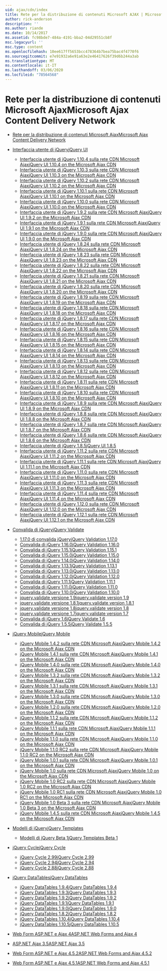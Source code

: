 ```yaml
---
uid: ajax/cdn/index
title: Rete per la distribuzione di contenuti Microsoft AJAX | Microsoft Docs
author: rick-anderson
description: ''
ms.author: riande
ms.date: 10/14/2017
ms.assetid: fc98bde7-484a-4191-bba2-04d29551cb8f
msc.legacyurl: ''
msc.type: content
ms.openlocfilehash: 10ee617ff5653bcc478364b7bea75bac4f4770f6
ms.sourcegitcommit: e7e91932a6e91a63e2e46417626f39d6b244a3ab
ms.translationtype: MT
ms.contentlocale: it-IT
ms.lasthandoff: 03/06/2020
ms.locfileid: "78564568"
---
```

# <a name="microsoft-ajax-content-delivery-network"></a><span data-ttu-id="2257d-102">Rete per la distribuzione di contenuti Microsoft Ajax</span><span class="sxs-lookup"><span data-stu-id="2257d-102">Microsoft Ajax Content Delivery Network</span></span>

- [<span data-ttu-id="2257d-103">Rete per la distribuzione di contenuti Microsoft Ajax</span><span class="sxs-lookup"><span data-stu-id="2257d-103">Microsoft Ajax Content Delivery Network</span></span>](overview.md)
- [<span data-ttu-id="2257d-104">Interfaccia utente di jQuery</span><span class="sxs-lookup"><span data-stu-id="2257d-104">jQuery UI</span></span>](jquery-ui/index.md)

    - [<span data-ttu-id="2257d-105">Interfaccia utente di jQuery 1.10.4 sulla rete CDN Microsoft Ajax</span><span class="sxs-lookup"><span data-stu-id="2257d-105">jQuery UI 1.10.4 on the Microsoft Ajax CDN</span></span>](jquery-ui/cdnjqueryui1104.md)
    - [<span data-ttu-id="2257d-106">Interfaccia utente di jQuery 1.10.3 sulla rete CDN Microsoft Ajax</span><span class="sxs-lookup"><span data-stu-id="2257d-106">jQuery UI 1.10.3 on the Microsoft Ajax CDN</span></span>](jquery-ui/cdnjqueryui1103.md)
    - [<span data-ttu-id="2257d-107">Interfaccia utente di jQuery 1.10.2 sulla rete CDN Microsoft Ajax</span><span class="sxs-lookup"><span data-stu-id="2257d-107">jQuery UI 1.10.2 on the Microsoft Ajax CDN</span></span>](jquery-ui/cdnjqueryui1102.md)
    - [<span data-ttu-id="2257d-108">Interfaccia utente di jQuery 1.10.1 sulla rete CDN Microsoft Ajax</span><span class="sxs-lookup"><span data-stu-id="2257d-108">jQuery UI 1.10.1 on the Microsoft Ajax CDN</span></span>](jquery-ui/cdnjqueryui1101.md)
    - [<span data-ttu-id="2257d-109">Interfaccia utente di jQuery 1.10.0 sulla rete CDN Microsoft Ajax</span><span class="sxs-lookup"><span data-stu-id="2257d-109">jQuery UI 1.10.0 on the Microsoft Ajax CDN</span></span>](jquery-ui/cdnjqueryui1100.md)
    - [<span data-ttu-id="2257d-110">Interfaccia utente di jQuery 1.9.2 sulla rete CDN Microsoft Ajax</span><span class="sxs-lookup"><span data-stu-id="2257d-110">jQuery UI 1.9.2 on the Microsoft Ajax CDN</span></span>](jquery-ui/cdnjqueryui192.md)
    - [<span data-ttu-id="2257d-111">Interfaccia utente di jQuery 1.9.1 sulla rete CDN Microsoft Ajax</span><span class="sxs-lookup"><span data-stu-id="2257d-111">jQuery UI 1.9.1 on the Microsoft Ajax CDN</span></span>](jquery-ui/cdnjqueryui191.md)
    - [<span data-ttu-id="2257d-112">Interfaccia utente di jQuery 1.9.0 sulla rete CDN Microsoft Ajax</span><span class="sxs-lookup"><span data-stu-id="2257d-112">jQuery UI 1.9.0 on the Microsoft Ajax CDN</span></span>](jquery-ui/cdnjqueryui190.md)
    - [<span data-ttu-id="2257d-113">Interfaccia utente di jQuery 1.8.24 sulla rete CDN Microsoft Ajax</span><span class="sxs-lookup"><span data-stu-id="2257d-113">jQuery UI 1.8.24 on the Microsoft Ajax CDN</span></span>](jquery-ui/cdnjqueryui1824.md)
    - [<span data-ttu-id="2257d-114">Interfaccia utente di jQuery 1.8.23 sulla rete CDN Microsoft Ajax</span><span class="sxs-lookup"><span data-stu-id="2257d-114">jQuery UI 1.8.23 on the Microsoft Ajax CDN</span></span>](jquery-ui/cdnjqueryui1823.md)
    - [<span data-ttu-id="2257d-115">Interfaccia utente di jQuery 1.8.22 sulla rete CDN Microsoft Ajax</span><span class="sxs-lookup"><span data-stu-id="2257d-115">jQuery UI 1.8.22 on the Microsoft Ajax CDN</span></span>](jquery-ui/cdnjqueryui1822.md)
    - [<span data-ttu-id="2257d-116">Interfaccia utente di jQuery 1.8.21 sulla rete CDN Microsoft Ajax</span><span class="sxs-lookup"><span data-stu-id="2257d-116">jQuery UI 1.8.21 on the Microsoft Ajax CDN</span></span>](jquery-ui/cdnjqueryui1821.md)
    - [<span data-ttu-id="2257d-117">Interfaccia utente di jQuery 1.8.20 sulla rete CDN Microsoft Ajax</span><span class="sxs-lookup"><span data-stu-id="2257d-117">jQuery UI 1.8.20 on the Microsoft Ajax CDN</span></span>](jquery-ui/cdnjqueryui1820.md)
    - [<span data-ttu-id="2257d-118">Interfaccia utente di jQuery 1.8.19 sulla rete CDN Microsoft Ajax</span><span class="sxs-lookup"><span data-stu-id="2257d-118">jQuery UI 1.8.19 on the Microsoft Ajax CDN</span></span>](jquery-ui/cdnjqueryui1819.md)
    - [<span data-ttu-id="2257d-119">Interfaccia utente di jQuery 1.8.18 sulla rete CDN Microsoft Ajax</span><span class="sxs-lookup"><span data-stu-id="2257d-119">jQuery UI 1.8.18 on the Microsoft Ajax CDN</span></span>](jquery-ui/cdnjqueryui1818.md)
    - [<span data-ttu-id="2257d-120">Interfaccia utente di jQuery 1.8.17 sulla rete CDN Microsoft Ajax</span><span class="sxs-lookup"><span data-stu-id="2257d-120">jQuery UI 1.8.17 on the Microsoft Ajax CDN</span></span>](jquery-ui/cdnjqueryui1817.md)
    - [<span data-ttu-id="2257d-121">Interfaccia utente di jQuery 1.8.16 sulla rete CDN Microsoft Ajax</span><span class="sxs-lookup"><span data-stu-id="2257d-121">jQuery UI 1.8.16 on the Microsoft Ajax CDN</span></span>](jquery-ui/cdnjqueryui1816.md)
    - [<span data-ttu-id="2257d-122">Interfaccia utente di jQuery 1.8.15 sulla rete CDN Microsoft Ajax</span><span class="sxs-lookup"><span data-stu-id="2257d-122">jQuery UI 1.8.15 on the Microsoft Ajax CDN</span></span>](jquery-ui/cdnjqueryui1815.md)
    - [<span data-ttu-id="2257d-123">Interfaccia utente di jQuery 1.8.14 sulla rete CDN Microsoft Ajax</span><span class="sxs-lookup"><span data-stu-id="2257d-123">jQuery UI 1.8.14 on the Microsoft Ajax CDN</span></span>](jquery-ui/cdnjqueryui1814.md)
    - [<span data-ttu-id="2257d-124">Interfaccia utente di jQuery 1.8.13 sulla rete CDN Microsoft Ajax</span><span class="sxs-lookup"><span data-stu-id="2257d-124">jQuery UI 1.8.13 on the Microsoft Ajax CDN</span></span>](jquery-ui/cdnjqueryui1813.md)
    - [<span data-ttu-id="2257d-125">Interfaccia utente di jQuery 1.8.12 sulla rete CDN Microsoft Ajax</span><span class="sxs-lookup"><span data-stu-id="2257d-125">jQuery UI 1.8.12 on the Microsoft Ajax CDN</span></span>](jquery-ui/cdnjqueryui1812.md)
    - [<span data-ttu-id="2257d-126">Interfaccia utente di jQuery 1.8.11 sulla rete CDN Microsoft Ajax</span><span class="sxs-lookup"><span data-stu-id="2257d-126">jQuery UI 1.8.11 on the Microsoft Ajax CDN</span></span>](jquery-ui/cdnjqueryui1811.md)
    - [<span data-ttu-id="2257d-127">Interfaccia utente di jQuery 1.8.10 sulla rete CDN Microsoft Ajax</span><span class="sxs-lookup"><span data-stu-id="2257d-127">jQuery UI 1.8.10 on the Microsoft Ajax CDN</span></span>](jquery-ui/cdnjqueryui1910.md)
    - [<span data-ttu-id="2257d-128">Interfaccia utente di jQuery 1.8.9 sulla rete CDN Microsoft Ajax</span><span class="sxs-lookup"><span data-stu-id="2257d-128">jQuery UI 1.8.9 on the Microsoft Ajax CDN</span></span>](jquery-ui/cdnjqueryui189.md)
    - [<span data-ttu-id="2257d-129">Interfaccia utente di jQuery 1.8.8 sulla rete CDN Microsoft Ajax</span><span class="sxs-lookup"><span data-stu-id="2257d-129">jQuery UI 1.8.8 on the Microsoft Ajax CDN</span></span>](jquery-ui/cdnjqueryui188.md)
    - [<span data-ttu-id="2257d-130">Interfaccia utente di jQuery 1.8.7 sulla rete CDN Microsoft Ajax</span><span class="sxs-lookup"><span data-stu-id="2257d-130">jQuery UI 1.8.7 on the Microsoft Ajax CDN</span></span>](jquery-ui/cdnjqueryui187.md)
    - [<span data-ttu-id="2257d-131">Interfaccia utente di jQuery 1.8.6 sulla rete CDN Microsoft Ajax</span><span class="sxs-lookup"><span data-stu-id="2257d-131">jQuery UI 1.8.6 on the Microsoft Ajax CDN</span></span>](jquery-ui/cdnjqueryui186.md)
    - [<span data-ttu-id="2257d-132">Interfaccia utente di jQuery 1.8.5</span><span class="sxs-lookup"><span data-stu-id="2257d-132">jQuery UI 1.8.5</span></span>](jquery-ui/cdnjqueryui185.md)
    - [<span data-ttu-id="2257d-133">Interfaccia utente di jQuery 1.11.2 sulla rete CDN Microsoft Ajax</span><span class="sxs-lookup"><span data-stu-id="2257d-133">jQuery UI 1.11.2 on the Microsoft Ajax CDN</span></span>](jquery-ui/cdnjqueryui1112.md)
    - [<span data-ttu-id="2257d-134">Interfaccia utente di jQuery 1.11.1 sulla rete CDN Microsoft Ajax</span><span class="sxs-lookup"><span data-stu-id="2257d-134">jQuery UI 1.11.1 on the Microsoft Ajax CDN</span></span>](jquery-ui/cdnjqueryui1111.md)
    - [<span data-ttu-id="2257d-135">Interfaccia utente di jQuery 1.11.0 sulla rete CDN Microsoft Ajax</span><span class="sxs-lookup"><span data-stu-id="2257d-135">jQuery UI 1.11.0 on the Microsoft Ajax CDN</span></span>](jquery-ui/cdnjqueryui1110.md)
    - [<span data-ttu-id="2257d-136">Interfaccia utente di jQuery 1.11.3 sulla rete CDN Microsoft Ajax</span><span class="sxs-lookup"><span data-stu-id="2257d-136">jQuery UI 1.11.3 on the Microsoft Ajax CDN</span></span>](jquery-ui/cdnjqueryui1113.md)
    - [<span data-ttu-id="2257d-137">Interfaccia utente di jQuery 1.11.4 sulla rete CDN Microsoft Ajax</span><span class="sxs-lookup"><span data-stu-id="2257d-137">jQuery UI 1.11.4 on the Microsoft Ajax CDN</span></span>](jquery-ui/cdnjqueryui1114.md)
    - [<span data-ttu-id="2257d-138">Interfaccia utente di jQuery 1.12.0 sulla rete CDN Microsoft Ajax</span><span class="sxs-lookup"><span data-stu-id="2257d-138">jQuery UI 1.12.0 on the Microsoft Ajax CDN</span></span>](jquery-ui/cdnjqueryui1120.md)
    - [<span data-ttu-id="2257d-139">Interfaccia utente di jQuery 1.12.1 sulla rete CDN Microsoft Ajax</span><span class="sxs-lookup"><span data-stu-id="2257d-139">jQuery UI 1.12.1 on the Microsoft Ajax CDN</span></span>](jquery-ui/cdnjqueryui1121.md)
- [<span data-ttu-id="2257d-140">Convalida di jQuery</span><span class="sxs-lookup"><span data-stu-id="2257d-140">jQuery Validate</span></span>](jquery-validate/index.md)

    - [<span data-ttu-id="2257d-141">1.17.0 di convalida jQuery</span><span class="sxs-lookup"><span data-stu-id="2257d-141">jQuery Validation 1.17.0</span></span>](jquery-validate/cdnjqueryvalidate1170.md)
    - [<span data-ttu-id="2257d-142">Convalida di jQuery 1.16.0</span><span class="sxs-lookup"><span data-stu-id="2257d-142">jQuery Validation 1.16.0</span></span>](jquery-validate/cdnjqueryvalidate1160.md)
    - [<span data-ttu-id="2257d-143">Convalida di jQuery 1.15.1</span><span class="sxs-lookup"><span data-stu-id="2257d-143">jQuery Validation 1.15.1</span></span>](jquery-validate/cdnjqueryvalidate1151.md)
    - [<span data-ttu-id="2257d-144">Convalida di jQuery 1.15.0</span><span class="sxs-lookup"><span data-stu-id="2257d-144">jQuery Validation 1.15.0</span></span>](jquery-validate/cdnjqueryvalidate1150.md)
    - [<span data-ttu-id="2257d-145">Convalida di jQuery 1.14.0</span><span class="sxs-lookup"><span data-stu-id="2257d-145">jQuery Validation 1.14.0</span></span>](jquery-validate/cdnjqueryvalidate1140.md)
    - [<span data-ttu-id="2257d-146">Convalida di jQuery 1.13.1</span><span class="sxs-lookup"><span data-stu-id="2257d-146">jQuery Validation 1.13.1</span></span>](jquery-validate/cdnjqueryvalidate1131.md)
    - [<span data-ttu-id="2257d-147">Convalida di jQuery 1.13.0</span><span class="sxs-lookup"><span data-stu-id="2257d-147">jQuery Validation 1.13.0</span></span>](jquery-validate/cdnjqueryvalidate1130.md)
    - [<span data-ttu-id="2257d-148">Convalida di jQuery 1.12.0</span><span class="sxs-lookup"><span data-stu-id="2257d-148">jQuery Validation 1.12.0</span></span>](jquery-validate/cdnjqueryvalidate1120.md)
    - [<span data-ttu-id="2257d-149">Convalida di jQuery 1.11.1</span><span class="sxs-lookup"><span data-stu-id="2257d-149">jQuery Validation 1.11.1</span></span>](jquery-validate/cdnjqueryvalidate1111.md)
    - [<span data-ttu-id="2257d-150">Convalida di jQuery 1.11.0</span><span class="sxs-lookup"><span data-stu-id="2257d-150">jQuery Validation 1.11.0</span></span>](jquery-validate/cdnjqueryvalidate111.md)
    - [<span data-ttu-id="2257d-151">Convalida di jQuery 1.10.0</span><span class="sxs-lookup"><span data-stu-id="2257d-151">jQuery Validation 1.10.0</span></span>](jquery-validate/cdnjqueryvalidate110.md)
    - [<span data-ttu-id="2257d-152">jquery.validate versione 1.9</span><span class="sxs-lookup"><span data-stu-id="2257d-152">jquery.validate version 1.9</span></span>](jquery-validate/cdnjqueryvalidate19.md)
    - [<span data-ttu-id="2257d-153">jquery.validate versione 1.8.1</span><span class="sxs-lookup"><span data-stu-id="2257d-153">jquery.validate version 1.8.1</span></span>](jquery-validate/cdnjqueryvalidate181.md)
    - [<span data-ttu-id="2257d-154">jquery.validate versione 1.8</span><span class="sxs-lookup"><span data-stu-id="2257d-154">jquery.validate version 1.8</span></span>](jquery-validate/cdnjqueryvalidate18.md)
    - [<span data-ttu-id="2257d-155">jquery.validate versione 1.7</span><span class="sxs-lookup"><span data-stu-id="2257d-155">jquery.validate version 1.7</span></span>](jquery-validate/cdnjqueryvalidate17.md)
    - [<span data-ttu-id="2257d-156">Convalida di jQuery 1.6</span><span class="sxs-lookup"><span data-stu-id="2257d-156">jQuery Validate 1.6</span></span>](jquery-validate/cdnjqueryvalidate16.md)
    - [<span data-ttu-id="2257d-157">Convalida di jQuery 1.5.5</span><span class="sxs-lookup"><span data-stu-id="2257d-157">jQuery Validate 1.5.5</span></span>](jquery-validate/cdnjqueryvalidate155.md)
- [<span data-ttu-id="2257d-158">jQuery Mobile</span><span class="sxs-lookup"><span data-stu-id="2257d-158">jQuery Mobile</span></span>](jquery-mobile/index.md)

    - [<span data-ttu-id="2257d-159">jQuery Mobile 1.4.2 sulla rete CDN Microsoft Ajax</span><span class="sxs-lookup"><span data-stu-id="2257d-159">jQuery Mobile 1.4.2 on the Microsoft Ajax CDN</span></span>](jquery-mobile/cdnjquerymobile142.md)
    - [<span data-ttu-id="2257d-160">jQuery Mobile 1.4.1 sulla rete CDN Microsoft Ajax</span><span class="sxs-lookup"><span data-stu-id="2257d-160">jQuery Mobile 1.4.1 on the Microsoft Ajax CDN</span></span>](jquery-mobile/cdnjquerymobile141.md)
    - [<span data-ttu-id="2257d-161">jQuery Mobile 1.4.0 sulla rete CDN Microsoft Ajax</span><span class="sxs-lookup"><span data-stu-id="2257d-161">jQuery Mobile 1.4.0 on the Microsoft Ajax CDN</span></span>](jquery-mobile/cdnjquerymobile140.md)
    - [<span data-ttu-id="2257d-162">jQuery Mobile 1.3.2 sulla rete CDN Microsoft Ajax</span><span class="sxs-lookup"><span data-stu-id="2257d-162">jQuery Mobile 1.3.2 on the Microsoft Ajax CDN</span></span>](jquery-mobile/cdnjquerymobile132.md)
    - [<span data-ttu-id="2257d-163">jQuery Mobile 1.3.1 sulla rete CDN Microsoft Ajax</span><span class="sxs-lookup"><span data-stu-id="2257d-163">jQuery Mobile 1.3.1 on the Microsoft Ajax CDN</span></span>](jquery-mobile/cdnjquerymobile131.md)
    - [<span data-ttu-id="2257d-164">jQuery Mobile 1.3.0 sulla rete CDN Microsoft Ajax</span><span class="sxs-lookup"><span data-stu-id="2257d-164">jQuery Mobile 1.3.0 on the Microsoft Ajax CDN</span></span>](jquery-mobile/cdnjquerymobile130.md)
    - [<span data-ttu-id="2257d-165">jQuery Mobile 1.2.0 sulla rete CDN Microsoft Ajax</span><span class="sxs-lookup"><span data-stu-id="2257d-165">jQuery Mobile 1.2.0 on the Microsoft Ajax CDN</span></span>](jquery-mobile/cdnjquerymobile120.md)
    - [<span data-ttu-id="2257d-166">jQuery Mobile 1.1.2 sulla rete CDN Microsoft Ajax</span><span class="sxs-lookup"><span data-stu-id="2257d-166">jQuery Mobile 1.1.2 on the Microsoft Ajax CDN</span></span>](jquery-mobile/cdnjquerymobile112.md)
    - [<span data-ttu-id="2257d-167">jQuery Mobile 1.1.1 sulla rete CDN Microsoft Ajax</span><span class="sxs-lookup"><span data-stu-id="2257d-167">jQuery Mobile 1.1.1 on the Microsoft Ajax CDN</span></span>](jquery-mobile/cdnjquerymobile111.md)
    - [<span data-ttu-id="2257d-168">jQuery Mobile 1.1.0 sulla rete CDN Microsoft Ajax</span><span class="sxs-lookup"><span data-stu-id="2257d-168">jQuery Mobile 1.1.0 on the Microsoft Ajax CDN</span></span>](jquery-mobile/cdnjquerymobile110.md)
    - [<span data-ttu-id="2257d-169">jQuery Mobile 1.1.0 RC2 sulla rete CDN Microsoft Ajax</span><span class="sxs-lookup"><span data-stu-id="2257d-169">jQuery Mobile 1.1.0 RC2 on the Microsoft Ajax CDN</span></span>](jquery-mobile/cdnjquerymobile110rc2.md)
    - [<span data-ttu-id="2257d-170">jQuery Mobile 1.0.1 sulla rete CDN Microsoft Ajax</span><span class="sxs-lookup"><span data-stu-id="2257d-170">jQuery Mobile 1.0.1 on the Microsoft Ajax CDN</span></span>](jquery-mobile/cdnjquerymobile101.md)
    - [<span data-ttu-id="2257d-171">jQuery Mobile 1.0 sulla rete CDN Microsoft Ajax</span><span class="sxs-lookup"><span data-stu-id="2257d-171">jQuery Mobile 1.0 on the Microsoft Ajax CDN</span></span>](jquery-mobile/cdnjquerymobile10.md)
    - [<span data-ttu-id="2257d-172">jQuery Mobile 1.0 RC2 sulla rete CDN Microsoft Ajax</span><span class="sxs-lookup"><span data-stu-id="2257d-172">jQuery Mobile 1.0 RC2 on the Microsoft Ajax CDN</span></span>](jquery-mobile/cdnjquerymobile10rc2.md)
    - [<span data-ttu-id="2257d-173">jQuery Mobile 1.0 RC1 sulla rete CDN Microsoft Ajax</span><span class="sxs-lookup"><span data-stu-id="2257d-173">jQuery Mobile 1.0 RC1 on the Microsoft Ajax CDN</span></span>](jquery-mobile/cdnjquerymobile10rc1.md)
    - [<span data-ttu-id="2257d-174">jQuery Mobile 1.0 Beta 3 sulla rete CDN Microsoft Ajax</span><span class="sxs-lookup"><span data-stu-id="2257d-174">jQuery Mobile 1.0 Beta 3 on the Microsoft Ajax CDN</span></span>](jquery-mobile/cdnjquerymobile10b3.md)
    - [<span data-ttu-id="2257d-175">jQuery Mobile 1.4.5 sulla rete CDN Microsoft Ajax</span><span class="sxs-lookup"><span data-stu-id="2257d-175">jQuery Mobile 1.4.5 on the Microsoft Ajax CDN</span></span>](jquery-mobile/cdnjquerymobile145.md)
- [<span data-ttu-id="2257d-176">Modelli di jQuery</span><span class="sxs-lookup"><span data-stu-id="2257d-176">jQuery Templates</span></span>](jquery-templates/index.md)

    - [<span data-ttu-id="2257d-177">Modelli di jQuery Beta 1</span><span class="sxs-lookup"><span data-stu-id="2257d-177">jQuery Templates Beta 1</span></span>](jquery-templates/cdnjquerytemplatesbeta1.md)
- [<span data-ttu-id="2257d-178">jQuery Cycle</span><span class="sxs-lookup"><span data-stu-id="2257d-178">jQuery Cycle</span></span>](jquery-cycle/index.md)

    - [<span data-ttu-id="2257d-179">jQuery Cycle 2.99</span><span class="sxs-lookup"><span data-stu-id="2257d-179">jQuery Cycle 2.99</span></span>](jquery-cycle/cdnjquerycycle299.md)
    - [<span data-ttu-id="2257d-180">jQuery Cycle 2.94</span><span class="sxs-lookup"><span data-stu-id="2257d-180">jQuery Cycle 2.94</span></span>](jquery-cycle/cdnjquerycycle294.md)
    - [<span data-ttu-id="2257d-181">jQuery Cycle 2.88</span><span class="sxs-lookup"><span data-stu-id="2257d-181">jQuery Cycle 2.88</span></span>](jquery-cycle/cdnjquerycycle288.md)
- [<span data-ttu-id="2257d-182">jQuery DataTables</span><span class="sxs-lookup"><span data-stu-id="2257d-182">jQuery DataTables</span></span>](jquery-datatables/index.md)

    - [<span data-ttu-id="2257d-183">jQuery DataTables 1.9.4</span><span class="sxs-lookup"><span data-stu-id="2257d-183">jQuery DataTables 1.9.4</span></span>](jquery-datatables/cdnjquerydatatables194.md)
    - [<span data-ttu-id="2257d-184">jQuery DataTables 1.9.3</span><span class="sxs-lookup"><span data-stu-id="2257d-184">jQuery DataTables 1.9.3</span></span>](jquery-datatables/cdnjquerydatatables193.md)
    - [<span data-ttu-id="2257d-185">jQuery DataTables 1.9.2</span><span class="sxs-lookup"><span data-stu-id="2257d-185">jQuery DataTables 1.9.2</span></span>](jquery-datatables/cdnjquerydatatables192.md)
    - [<span data-ttu-id="2257d-186">jQuery DataTables 1.9.1</span><span class="sxs-lookup"><span data-stu-id="2257d-186">jQuery DataTables 1.9.1</span></span>](jquery-datatables/cdnjquerydatatables191.md)
    - [<span data-ttu-id="2257d-187">jQuery DataTables 1.9.0</span><span class="sxs-lookup"><span data-stu-id="2257d-187">jQuery DataTables 1.9.0</span></span>](jquery-datatables/cdnjquerydatatables190.md)
    - [<span data-ttu-id="2257d-188">jQuery DataTables 1.8.2</span><span class="sxs-lookup"><span data-stu-id="2257d-188">jQuery DataTables 1.8.2</span></span>](jquery-datatables/cdnjquerydatatables182.md)
    - [<span data-ttu-id="2257d-189">jQuery DataTables 1.10.4</span><span class="sxs-lookup"><span data-stu-id="2257d-189">jQuery DataTables 1.10.4</span></span>](jquery-datatables/cdnjquerydatatables104.md)
    - [<span data-ttu-id="2257d-190">jQuery DataTables 1.10.5</span><span class="sxs-lookup"><span data-stu-id="2257d-190">jQuery DataTables 1.10.5</span></span>](jquery-datatables/cdnjquerydatatables105.md)
- [<span data-ttu-id="2257d-191">Web Form ASP.NET e Ajax 4</span><span class="sxs-lookup"><span data-stu-id="2257d-191">ASP.NET Web Forms and Ajax 4</span></span>](cdnajax4.md)
- [<span data-ttu-id="2257d-192">ASP.NET Ajax 3.5</span><span class="sxs-lookup"><span data-stu-id="2257d-192">ASP.NET Ajax 3.5</span></span>](cdnajax35.md)
- [<span data-ttu-id="2257d-193">Web Form ASP.NET e Ajax 4.5.2</span><span class="sxs-lookup"><span data-stu-id="2257d-193">ASP.NET Web Forms and Ajax 4.5.2</span></span>](cdnajax452.md)
- [<span data-ttu-id="2257d-194">Web Form ASP.NET e Ajax 4.5.1</span><span class="sxs-lookup"><span data-stu-id="2257d-194">ASP.NET Web Forms and Ajax 4.5.1</span></span>](cdnajax451.md)
